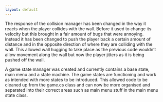 ```yaml
---
layout: default
---
```

The response of the collision manager has been changed in the way it reacts when the player collides with the wall. Before it used to change its velocity but this brought in a fair amount of bugs that were annoying. Instead it has been changed to push the player back a certain amount of distance and in the opposite direction of where they are colliding with the wall. This allowed wall hugging to take place as the previous code wouldn’t allow movement along the wall but now the player jitters as it is being pushed off the wall.

A game state manager was created and currently contains a base state, main menu and a state machine. The game states are functioning and work as intended with more states to be introduced. This allowed code to be cleaned up from the game.cs class and can now be more organised and separated into their correct areas such as main menu stuff in the main menu state class.